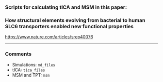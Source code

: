 
### Scripts for calculating tICA and MSM in this paper:

###     How structural elements evolving from bacterial to human SLC6 transporters enabled new functional properties 

<a href="https://bmcbiol.biomedcentral.com/articles/10.1186/s12915-018-0495-6">https://www.nature.com/articles/srep40076</a>

------

### Comments
   * Simulations: `md_files`  
   * tICA: `tica_files`  
   * MSM and TPT: `msm`  


